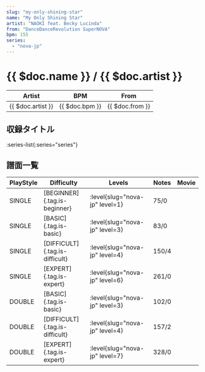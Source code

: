```yaml
---
slug: "my-only-shining-star"
name: "My Only Shining Star"
artist: "NAOKI feat. Becky Lucinda"
from: "DanceDanceRevolution SuperNOVA"
bpm: 155
series:
  - "nova-jp"
---
```


# {{ $doc.name }} / {{ $doc.artist }}

|Artist|BPM|From|
|------|---|----|
|{{ $doc.artist }}|{{ $doc.bpm }}|{{ $doc.from }}|

## 収録タイトル

:series-list{:series="series"}

## 譜面一覧

|PlayStyle|Difficulty|Levels|Notes|Movie|
|---------|----------|------|-----|-----|
|SINGLE|[BEGINNER]{.tag.is-beginner}|:level{slug="nova-jp" level=1}|75/0||
|SINGLE|[BASIC]{.tag.is-basic}|:level{slug="nova-jp" level=3}|83/0||
|SINGLE|[DIFFICULT]{.tag.is-difficult}|:level{slug="nova-jp" level=4}|150/4||
|SINGLE|[EXPERT]{.tag.is-expert}|:level{slug="nova-jp" level=6}|261/0||
|DOUBLE|[BASIC]{.tag.is-basic}|:level{slug="nova-jp" level=3}|102/0||
|DOUBLE|[DIFFICULT]{.tag.is-difficult}|:level{slug="nova-jp" level=4}|157/2||
|DOUBLE|[EXPERT]{.tag.is-expert}|:level{slug="nova-jp" level=7}|328/0||

